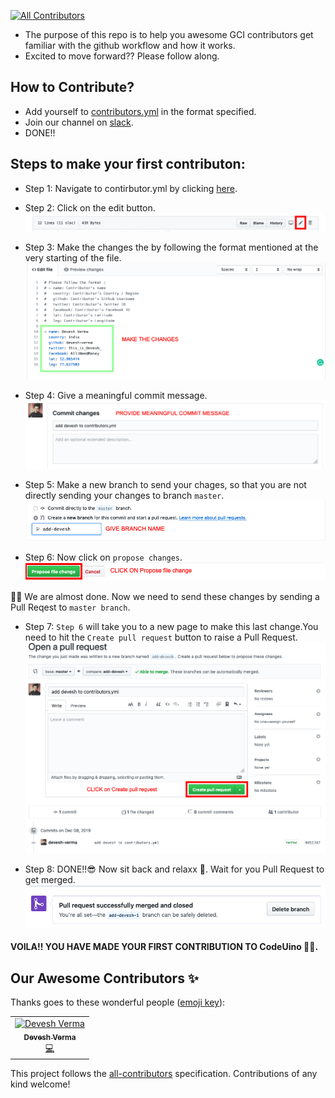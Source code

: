 [![All Contributors](https://img.shields.io/badge/all_contributors-1-orange.svg?style=flat-square)](#contributors)

* The purpose of this repo is to help you awesome GCI contributors get familiar with the github workflow and how it works.
* Excited to move forward?? Please follow along.

## How to Contribute?
- Add yourself to [contributors.yml](./_data/contributors) in the format specified.
- Join our channel on [slack](http://slack.codeuino.org/).
- DONE!!

## Steps to make your first contributon:

- Step 1: Navigate to contirbutor.yml by clicking [here](./_data/contributors).

- Step 2: Click on the edit button.
![edit button](./READMEassets/step2.png "Edit Button")

- Step 3: Make the changes the by following the format mentioned at the very starting of the file.
![changes](./READMEassets/step3.png "Changes")

- Step 4: Give a meaningful commit message.
![commit message](./READMEassets/step4.png "Commit Message")

- Step 5: Make a new branch to send your chages, so that you are not directly sending your changes to branch `master`.
![branch name](./READMEassets/step5.png "Branch Name")

- Step 6: Now click on `propose changes`.
![propose changes](./READMEassets/step6.png "Propose Changes")

🎉🎉 We are almost done. Now we need to send these changes by sending a Pull Reqest to `master branch`.

- Step 7: `Step 6` will take you to a new page to make this last change.You need to hit the `Create pull request` button to raise a Pull Request. 
![create pull request](./READMEassets/step7.png "Propose Changes")

- Step 8: DONE!!😎 Now sit back and relaxx 🛌. Wait for you Pull Request to get merged.
![merged changes](./READMEassets/step8.png "Merged Changes")

#### VOILA!! YOU HAVE MADE YOUR FIRST CONTRIBUTION TO CodeUino 🎉🎉.

## Our Awesome Contributors ✨

Thanks goes to these wonderful people ([emoji key](https://allcontributors.org/docs/en/emoji-key)):

<!-- ALL-CONTRIBUTORS-LIST:START - Do not remove or modify this section -->
<!-- prettier-ignore-start -->
<!-- markdownlint-disable -->
<table>
  <tr>
    <td align="center"><a href="https://github.com/devesh-verma"><img src="https://avatars0.githubusercontent.com/u/20336672?v=4" width="100px;" alt="Devesh Verma"/><br /><sub><b>Devesh Verma</b></sub></a><br /><a href="https://github.com/codeuino/gci/commits?author=devesh-verma" title="Code">💻</a></td>
  </tr>
</table>

<!-- markdownlint-enable -->
<!-- prettier-ignore-end -->
<!-- ALL-CONTRIBUTORS-LIST:END -->

This project follows the [all-contributors](https://github.com/all-contributors/all-contributors) specification. Contributions of any kind welcome!

